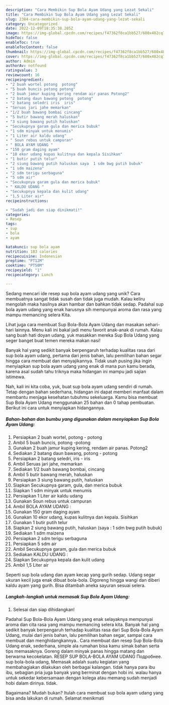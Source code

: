 ```yaml
---
description: "Cara Membikin Sup Bola Ayam Udang yang Lezat Sekali"
title: "Cara Membikin Sup Bola Ayam Udang yang Lezat Sekali"
slug: 2384-cara-membikin-sup-bola-ayam-udang-yang-lezat-sekali
category: Uncategorized
date: 2022-12-09T18:35:38.205Z
image: https://img-global.cpcdn.com/recipes/f47362f8ca1bb527/680x482cq70/sup-bola-ayam-udang-foto-resep-utama.jpg
hideToc: false
enableToc: true
enableTocContent: false
thumbnail: https://img-global.cpcdn.com/recipes/f47362f8ca1bb527/680x482cq70/sup-bola-ayam-udang-foto-resep-utama.jpg
cover: https://img-global.cpcdn.com/recipes/f47362f8ca1bb527/680x482cq70/sup-bola-ayam-udang-foto-resep-utama.jpg
author: Admin
authorAv: notfound
ratingvalue: 3
reviewcount: 16
recipeingredient:
- "2 buah wortel potong  potong"
- "5 buah buncis potong potong"
- "2 buah jamur kuping kering rendam air panas Potong2"
- "2 batang daun bawang potong  potong"
- "2 batang seledri iris  iris"
- "Seruas jari jahe memarkan"
- "1/2 buah bawang bombai cincang"
- "5 butir bawang merah haluskan"
- "3 siung bawang putih haluskan"
- "Secukupnya garam gula dan merica bubuk"
- "1 sdm minyak untuk menumis"
- "1 Liter air kaldu udang"
- " Soun rebus untuk campuran"
- " BOLA AYAM UDANG "
- "150 gram daging ayam"
- "10 ekor udang kupas kulitnya dan kepala Sisihkan"
- "1 butir putih telur"
- "2 siung bawang putih haluskan saya  1 sdm bwg putih bubuk"
- "1 sdm maizena"
- "2 sdm terigu serbaguna"
- "5 sdm air"
- "Secukupnya garam gula dan merica bubuk"
- " KALDU UDANG "
- "Secukupnya kepala dan kulit udang"
- "1,5 Liter air"
recipeinstructions:

- "Sudah jadi dan siap dinikmati!"
categories:
- Resep
tags:
- sup
- bola
- ayam

katakunci: sup bola ayam 
nutrition: 183 calories
recipecuisine: Indonesian
preptime: "PT12M"
cooktime: "PT50M"
recipeyield: "1"
recipecategory: Lunch

---
```





Sedang mencari ide resep sup bola ayam udang yang unik? Cara membuatnya sangat tidak susah dan tidak juga mudah. Kalau keliru mengolah maka hasilnya akan hambar dan bahkan tidak sedap. Padahal sup bola ayam udang yang enak harusnya sih mempunyai aroma dan rasa yang mampu memancing selera Kita.





Lihat juga cara membuat Sup Bola-Bola Ayam Udang dan masakan sehari-hari lainnya. Menu kali ini bakal jadi menu favorit anak-anak di rumah. Kalau sang buah hati doyan udang, yuk masakkan mereka Sup Bola Udang yang seger banget buat temen mereka makan nasi!

Banyak hal yang sedikit banyak berpengaruh terhadap kualitas rasa dari sup bola ayam udang, pertama dari jenis bahan, lalu pemilihan bahan segar hingga cara membuat dan menyajikannya. Tidak usah pusing jika ingin menyiapkan sup bola ayam udang yang enak di mana pun kamu berada, karena asal sudah tahu triknya maka hidangan ini mampu jadi sajian istimewa.






Nah, kali ini kita coba, yuk, buat sup bola ayam udang sendiri di rumah. Tetap dengan bahan sederhana, hidangan ini dapat memberi manfaat dalam membantu menjaga kesehatan tubuhmu sekeluarga. Kamu bisa membuat Sup Bola Ayam Udang menggunakan 25 bahan dan 0 tahap pembuatan. Berikut ini cara untuk menyiapkan hidangannya.

<!--inarticleads1-->

##### Bahan-bahan dan bumbu yang digunakan dalam menyiapkan Sup Bola Ayam Udang:

1. Persiapkan 2 buah wortel, potong - potong
1. Ambil 5 buah buncis, potong -potong
1. Gunakan 2 buah jamur kuping kering, rendam air panas. Potong2
1. Sediakan 2 batang daun bawang, potong - potong
1. Persiapkan 2 batang seledri, iris - iris
1. Ambil Seruas jari jahe, memarkan
1. Sediakan 1/2 buah bawang bombai, cincang
1. Ambil 5 butir bawang merah, haluskan
1. Persiapkan 3 siung bawang putih, haluskan
1. Siapkan Secukupnya garam, gula, dan merica bubuk
1. Siapkan 1 sdm minyak untuk menumis
1. Persiapkan 1 Liter air kaldu udang
1. Gunakan  Soun rebus untuk campuran
1. Ambil  BOLA AYAM UDANG :
1. Gunakan 150 gram daging ayam
1. Gunakan 10 ekor udang, kupas kulitnya dan kepala. Sisihkan
1. Gunakan 1 butir putih telur
1. Siapkan 2 siung bawang putih, haluskan (saya : 1 sdm bwg putih bubuk)
1. Sediakan 1 sdm maizena
1. Persiapkan 2 sdm terigu serbaguna
1. Persiapkan 5 sdm air
1. Ambil Secukupnya garam, gula dan merica bubuk
1. Sediakan  KALDU UDANG :
1. Siapkan Secukupnya kepala dan kulit udang
1. Ambil 1,5 Liter air


Seperti sup bola udang dan ayam kecap yang gurih sedap. Udang segar ukuran kecil juga enak dibuat bola-bola. Digoreng hingga wangi dan diberi kaldu ayam yang gurih. Bisa ditambah aneka sayuran sesuai selera. 

<!--inarticleads2-->

##### Langkah-langkah untuk memasak Sup Bola Ayam Udang:


1. Selesai dan siap dihidangkan!

Padahal Sup Bola-Bola Ayam Udang yang enak selayaknya mempunyai aroma dan cita rasa yang mampu memancing selera kita. Banyak hal yang sedikit banyak berpengaruh terhadap kualitas rasa dari Sup Bola-Bola Ayam Udang, mulai dari jenis bahan, lalu pemilihan bahan segar, sampai cara membuat dan menghidangkannya.. Cara membuat dan resep Sup Bola-Bola Udang enak, sederhana, simple ala rumahan bisa kamu simak bahan serta tips memasaknya. Goreng dalam minyak panas hingga matang dan berwarna kecokelatan. RESEP SUP BOLA-BOLA AYAM UDANG Подробнее. sup bola-bola udang, Memasak adalah suatu kegiatan yang membahagiakan dilakukan oleh berbagai kalangan. tidak hanya para ibu ibu, sebagian pria juga banyak yang berminat dengan hobi ini. walau hanya untuk sekedar kebersamaan dengan kolega atau memang sudah menjadi hobi dalam dirinya. tidak. 

Bagaimana? Mudah bukan? Itulah cara membuat sup bola ayam udang yang bisa anda lakukan di rumah. Selamat menikmati
